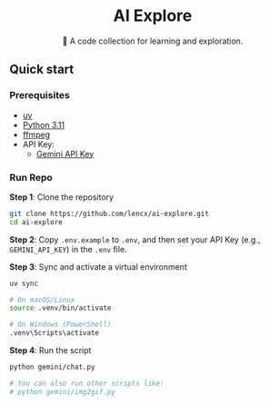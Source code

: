 <h1 align="center">AI Explore</h1>
<p align="center">
🤯 A code collection for learning and exploration.
</p>

## Quick start

### Prerequisites

- [uv](https://github.com/astral-sh/uv)
- [Python 3.11](https://www.python.org)
- [ffmpeg](https://ffmpeg.org)
- API Key:
  - [Gemini API Key](https://aistudio.google.com/apikey)

### Run Repo

**Step 1**: Clone the repository

```bash
git clone https://github.com/lencx/ai-explore.git
cd ai-explore
```

**Step 2**: Copy `.env.example` to `.env`, and then set your API Key (e.g., `GEMINI_API_KEY`) in the `.env` file.

**Step 3**: Sync and activate a virtual environment

```bash
uv sync

# On macOS/Linux
source .venv/bin/activate

# On Windows (PowerShell)
.venv\Scripts\activate
```

**Step 4**: Run the script

```bash
python gemini/chat.py

# You can also run other scripts like:
# python gemini/img2gif.py
```
